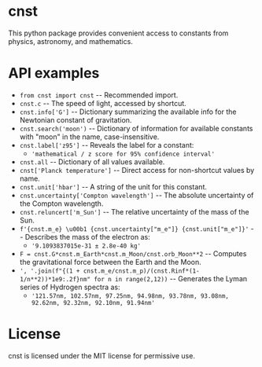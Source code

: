 # cnst

This python package provides convenient access to constants from physics, astronomy, and mathematics.

# API examples

* `from cnst import cnst` -- Recommended import.
* `cnst.c` -- The speed of light, accessed by shortcut.
* `cnst.info['G']` -- Dictionary summarizing the available info for the Newtonian constant of gravitation.
* `cnst.search('moon')` -- Dictionary of information for available constants with "moon" in the name, case-insensitive.
* `cnst.label['z95']` -- Reveals the label for a constant:
  - `'mathematical / z score for 95% confidence interval'`
* `cnst.all` -- Dictionary of all values available.
* `cnst['Planck temperature']` -- Direct access for non-shortcut values by name.
* `cnst.unit['hbar']` -- A string of the unit for this constant.
* `cnst.uncertainty['Compton wavelength']` -- The absolute uncertainty of the Compton wavelength.
* `cnst.reluncert['m_Sun']` -- The relative uncertainty of the mass of the Sun.
* `f'{cnst.m_e} \u00b1 {cnst.uncertainty["m_e"]} {cnst.unit["m_e"]}'` -- Describes the mass of the electron as:
  - `'9.1093837015e-31 ± 2.8e-40 kg'`
* `F = cnst.G*cnst.m_Earth*cnst.m_Moon/cnst.orb_Moon**2` -- Computes the gravitational force between the Earth and the Moon.
* `', '.join(f"{(1 + cnst.m_e/cnst.m_p)/(cnst.Rinf*(1-1/n**2))*1e9:.2f}nm" for n in range(2,12))` -- Generates the Lyman series of Hydrogen spectra as:
  - `'121.57nm, 102.57nm, 97.25nm, 94.98nm, 93.78nm, 93.08nm, 92.62nm, 92.32nm, 92.10nm, 91.94nm'`

# License

cnst is licensed under the MIT license for permissive use.

